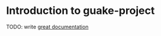 # Introduction to guake-project

TODO: write [great documentation](http://jacobian.org/writing/what-to-write/)
